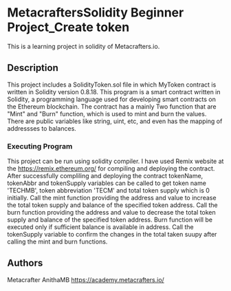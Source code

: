 # MetacraftersSolidity Beginner Project_Create token
This is a learning project in solidity of Metacrafters.io.

## Description
This project includes a SolidityToken.sol file in which MyToken contract is written in Solidity version 0.8.18. 
This program is a smart contract written in Solidity, a programming language used for developing smart contracts on the Ethereum blockchain. The contract has a mainly Two function that are "Mint" and "Burn" function, which is used to mint and burn the values. There are public variables like string, uint, etc, and even has the mapping of addressses to balances.

### Executing Program
This project can be run using solidity compiler. I have used Remix website at the https://remix.ethereum.org/ for compiling and deploying the contract. After successfully compliling and deploying the contract tokenName, tokenAbbr and tokenSupply variables can be called to get token name 'TECHMB', token abbreviation 'TECM' and total token supply which is 0 initially. Call the mint function providing the address and value to increase the total token supply and balance of the specified token address. Call the burn function providing the address and value to decrease the total token supply and balance of the specified token address. Burn function will be executed only if sufficient balance is available in address. Call the tokenSupply variable to confirm the changes in the total taken suupy after calling the mint and burn functions.

## Authors
Metacrafter AnithaMB
https://academy.metacrafters.io/
